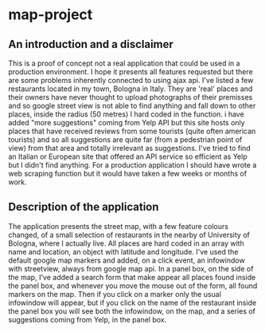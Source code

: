 # map-project
## An introduction and a disclaimer
This is a proof of concept not a real application that could be used in a production environment. I hope it presents all features requested but there are some problems inherently connected to using ajax api. I've listed a few restaurants located in my town, Bologna in Italy. They are 'real' places and their owners have never thought to upload photographs of their premisses and so google street view is not able to find anything and fall down to other places, inside the radius (50 metres) I hard coded in the function. i have added "more suggestions" coming from Yelp API but this site hosts only places that have received reviews from some tourists (quite often american tourists) and so all suggestions are quite far (from a pedestrian point of view) from that area and totally irrelevant as suggestions. I've tried to find an Italian or European site that offered an API service so efficient as Yelp but I didn't find anything. For a production application I should have wrote a web scraping function but it would have taken a few weeks or months of work. 
## Description of the application 
The application presents the street map, with a few feature colours changed, of a small selection of restaurants in the nearby of University of Bologna, where I actually live. All places are hard coded in an array with name and location, an object with latitude and longitude. I've used the default google map markers and added, on a click event, an infowindow with streetview, always from google map api. 
In a panel box, on the side of the map, I've added a search form that make appear all places found inside the panel box, and whenever you move the mouse out of the form, all found markers on the map. Then if you click on a marker only the usual infowindow will appear, but if you click on the name of the restaurant inside the panel box you will see both the infowindow, on the map, and a series of suggestions coming from Yelp, in the panel box.
